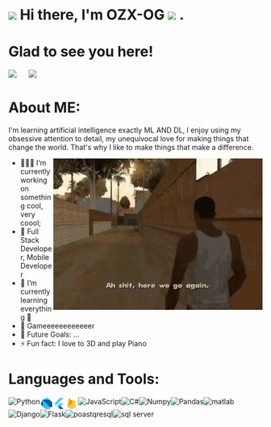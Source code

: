 <h1>
<img src="https://emojis.slackmojis.com/emojis/images/1616313730/22670/hey.gif?1616313730" width="30"/>  Hi there, I'm OZX-OG  <img src="https://emojis.slackmojis.com/emojis/images/1539890226/4845/rickroll.gif?1539890226" width="30"/>  .

</h1>

# Glad to see you here!

<a href="https://twitter.com/OZX_OG" target="_blank"><img height="30" src="https://seeklogo.com/images/T/twitter-2012-positive-logo-916EDF1309-seeklogo.com.png"></a>&nbsp;&nbsp;&nbsp;&nbsp;&nbsp;
<a href="https://open.spotify.com/user/j58y1s81otykl85rcgrnk3c8p" target="_blank"><img height="30" src="https://seeklogo.com/images/S/spotify-2015-logo-560E071CB7-seeklogo.com.png"></a>

# About ME:

I'm learning artificial intelligence exactly ML AND DL, I enjoy using my obsessive attention to detail, my unequivocal love for making things that change the world. That's why I like to make things that make a difference.

<img align="right" alt="GIF" src="https://raw.githubusercontent.com/OZX-OG/OZX-OG/main/shit.gif?token=AMWVNDBK7UG3W4AZWJSLP3TBVOW5Y" width="415" height="300" />

- 👨🏻‍💻 I’m currently working on something cool, very coool;
- 🔭 Full Stack Developer, Mobile Developer
- 🌱 I’m currently learning everything 🤣
- 👯 Gameeeeeeeeeeeer
- 🥅 Future Goals: ...
- ⚡ Fun fact: I love to 3D and play Piano

# Languages and Tools:
<a href="https://www.python.org" target="_blank"><img align="left" alt="Python" height ="25px" src="https://raw.githubusercontent.com/rahul-jha98/github_readme_icons/main/language_and_tools/square/python/python.svg"></a>

<a href="https://dart.dev/" target="_blank"><img align="left" alt="Dart" height ="25px" src="https://raw.githubusercontent.com/github/explore/80688e429a7d4ef2fca1e82350fe8e3517d3494d/topics/dart/dart.png"></a>

<a href="https://flutter.dev/" target="_blank"><img align="left" alt="Flutter" height ="25px" src="https://raw.githubusercontent.com/github/explore/80688e429a7d4ef2fca1e82350fe8e3517d3494d/topics/flutter/flutter.png"></a>

<a href="https://firebase.google.com/" target="_blank"><img align="left" alt="firebase" height ="25px" src="https://raw.githubusercontent.com/github/explore/80688e429a7d4ef2fca1e82350fe8e3517d3494d/topics/firebase/firebase.png"></a>

<a href="https://www.javascript.com/" target="_blank"><img align="left" alt="JavaScript" height ="25px" src="https://raw.githubusercontent.com/rahul-jha98/github_readme_icons/main/language_and_tools/square/javascript/javascript.svg"></a>

<a href="https://docs.microsoft.com/en-us/dotnet/csharp/" target="_blank"><img align="left" alt="C#" height ="25px" src="https://seeklogo.com/images/C/c-sharp-c-logo-02F17714BA-seeklogo.com.png"></a>

<a href="https://numpy.org/" target="_blank"><img align="left" alt="Numpy" height ="25px" src="https://seeklogo.com/images/N/numpy-logo-479C24EC79-seeklogo.com.png"></a>

<a href="https://pandas.pydata.org/" target="_blank"><img align="left" alt="Pandas" height ="25px" src="https://seeklogo.com/images/P/pandas-logo-776F6D45BB-seeklogo.com.png"></a>

<a href="https://www.mathworks.com/" target="_blank"><img align="left" alt="matlab" height ="25px" src="https://seeklogo.com/images/M/matlab-logo-AE6C96A5DD-seeklogo.com.png"></a>

<a href="https://www.djangoproject.com/" target="_blank"><img align="left" alt="Django" height ="25px" src="https://seeklogo.com/images/D/django-logo-F46C1DD95E-seeklogo.com.png"></a>

<a href="https://flask.palletsprojects.com/" target="_blank"><img align="left" alt="Flask" height ="25px" src="https://seeklogo.com/images/F/flask-logo-44C507ABB7-seeklogo.com.png"></a>

<a href="https://www.postgresql.org/" target="_blank"><img align="left" alt="poastqresql" height ="25px" src="https://seeklogo.com/images/P/postqresql-logo-AD0E066492-seeklogo.com.png"></a>

<a href="https://www.microsoft.com/en-us/sql-server/sql-server-downloads" target="_blank"><img align="left" alt="sql server" height ="25px" src="https://seeklogo.com/images/M/microsoft-sql-server-logo-96AF49E2B3-seeklogo.com.png"></a>
